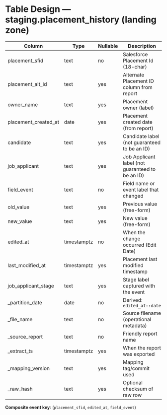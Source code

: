 # Table Design — staging.placement_history (landing zone)

| Column               | Type        | Nullable | Description |
|----------------------|-------------|----------|-------------|
| placement_sfid       | text        | no       | Salesforce Placement Id (18-char) |
| placement_alt_id     | text        | yes      | Alternate Placement ID column from report |
| owner_name           | text        | yes      | Placement owner (label) |
| placement_created_at | date        | yes      | Placement created date (from report) |
| candidate            | text        | yes      | Candidate label (not guaranteed to be an ID) |
| job_applicant        | text        | yes      | Job Applicant label (not guaranteed to be an ID) |
| field_event          | text        | no       | Field name or event label that changed |
| old_value            | text        | yes      | Previous value (free-form) |
| new_value            | text        | yes      | New value (free-form) |
| edited_at            | timestamptz | no       | When the change occurred (Edit Date) |
| last_modified_at     | timestamptz | yes      | Placement last modified timestamp |
| job_applicant_stage  | text        | yes      | Stage label captured with the event |
| _partition_date      | date        | no       | Derived: `edited_at::date` |
| _file_name           | text        | no       | Source filename (operational metadata) |
| _source_report       | text        | no       | Friendly report name |
| _extract_ts          | timestamptz | yes      | When the report was exported |
| _mapping_version     | text        | yes      | Mapping tag/commit used |
| _raw_hash            | text        | yes      | Optional checksum of raw row |

**Composite event key**: (`placement_sfid`, `edited_at`, `field_event`)
